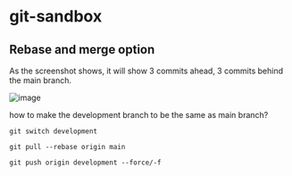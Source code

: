 # git-sandbox

## Rebase and merge option

As the screenshot shows, it will show 3 commits ahead, 3 commits behind the main branch.

![image](https://user-images.githubusercontent.com/35031228/195426245-f6be0597-c194-4ee2-a6f0-1c71ad72ef4f.png)

how to make the development branch to be the same as main branch?

```
git switch development

git pull --rebase origin main

git push origin development --force/-f
```